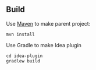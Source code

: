 ## Build ##
Use [Maven](https://maven.apache.org/) to make parent project:
```
mvn install
```

Use Gradle to make Idea plugin
```
cd idea-plugin
gradlew build
```